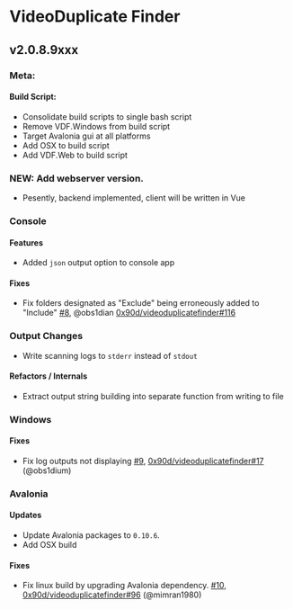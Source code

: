 # VideoDuplicate Finder

## v2.0.8.9xxx

### Meta:

#### Build Script:

* Consolidate build scripts to single bash script
* Remove VDF.Windows from build script
* Target Avalonia gui at all platforms
* Add OSX to build script
* Add VDF.Web to build script

### NEW: Add webserver version.

- Pesently, backend implemented, client will be written in Vue

### Console

#### Features

- Added `json` output option to console app

#### Fixes

- Fix folders designated as "Exclude" being erroneously added to "Include" [#8](https://github.com/matthewstrasiotto/videoduplicatefinder/pull/8), @obs1dian [0x90d/videoduplicatefinder#116](https://github.com/0x90d/videoduplicatefinder/pull/116) 

### Output Changes

- Write scanning logs to `stderr` instead of `stdout` 

#### Refactors / Internals

- Extract output string building into separate function from writing to file
### Windows

#### Fixes

- Fix log outputs not displaying [#9](https://github.com/matthewstrasiotto/videoduplicatefinder/pull/9), [0x90d/videoduplicatefinder#17](https://github.com/0x90d/videoduplicatefinder/pull/117) (@obs1dium)

### Avalonia

#### Updates

* Update Avalonia packages to `0.10.6`.
* Add OSX build

#### Fixes

- Fix linux build by upgrading Avalonia dependency. [#10](https://github.com/matthewstrasiotto/videoduplicatefinder/pull/10), [0x90d/videoduplicatefinder#96](https://github.com/0x90d/videoduplicatefinder/pull/96) (@mimran1980)

